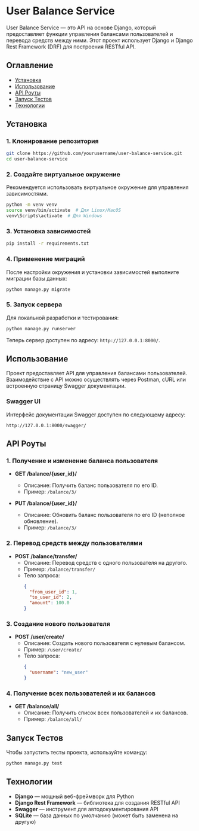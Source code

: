 
# User Balance Service

User Balance Service — это API на основе Django, который предоставляет функции управления балансами пользователей и перевода средств между ними. Этот проект использует Django и Django Rest Framework (DRF) для построения RESTful API.

## Оглавление

- [Установка](#установка)
- [Использование](#использование)
- [API Роуты](#api-роуты)
- [Запуск Тестов](#запуск-тестов)
- [Технологии](#технологии)

## Установка

### 1. Клонирование репозитория

```bash
git clone https://github.com/yourusername/user-balance-service.git
cd user-balance-service
```

### 2. Создайте виртуальное окружение

Рекомендуется использовать виртуальное окружение для управления зависимостями.

```bash
python -m venv venv
source venv/bin/activate  # Для Linux/MacOS
venv\Scripts\activate  # Для Windows
```

### 3. Установка зависимостей

```bash
pip install -r requirements.txt
```

### 4. Применение миграций

После настройки окружения и установки зависимостей выполните миграции базы данных:

```bash
python manage.py migrate
```

### 5. Запуск сервера

Для локальной разработки и тестирования:

```bash
python manage.py runserver
```

Теперь сервер доступен по адресу: `http://127.0.0.1:8000/`.

## Использование

Проект предоставляет API для управления балансами пользователей. Взаимодействие с API можно осуществлять через Postman, cURL или встроенную страницу Swagger документации.

### Swagger UI

Интерфейс документации Swagger доступен по следующему адресу:

```
http://127.0.0.1:8000/swagger/
```

## API Роуты

### 1. Получение и изменение баланса пользователя

- **GET /balance/{user_id}/**
  - Описание: Получить баланс пользователя по его ID.
  - Пример: `/balance/3/`

- **PUT /balance/{user_id}/**
  - Описание: Обновить баланс пользователя по его ID (неполное обновление).
  - Пример: `/balance/3/`

### 2. Перевод средств между пользователями

- **POST /balance/transfer/**
  - Описание: Перевод средств с одного пользователя на другого.
  - Пример: `/balance/transfer/`
  - Тело запроса:
    ```json
    {
      "from_user_id": 1,
      "to_user_id": 2,
      "amount": 100.0
    }
    ```

### 3. Создание нового пользователя

- **POST /user/create/**
  - Описание: Создать нового пользователя с нулевым балансом.
  - Пример: `/user/create/`
  - Тело запроса:
    ```json
    {
      "username": "new_user"
    }
    ```

### 4. Получение всех пользователей и их балансов

- **GET /balance/all/**
  - Описание: Получить список всех пользователей и их балансов.
  - Пример: `/balance/all/`

## Запуск Тестов

Чтобы запустить тесты проекта, используйте команду:

```bash
python manage.py test
```

## Технологии

- **Django** — мощный веб-фреймворк для Python
- **Django Rest Framework** — библиотека для создания RESTful API
- **Swagger** — инструмент для автодокументирования API
- **SQLite** — база данных по умолчанию (может быть заменена на другую)
